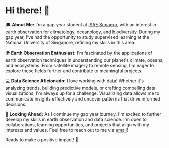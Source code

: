 # Hi there! 👋

🎓 **About Me:** I'm a gap year student at [ISAE Supaero](https://www.isae-supaero.fr/en/), with an interest in earth observation for climatology, oceanology, and biodiversity. 
During my gap year, I've had the opportunity to study supervised learning at the National University of Singapore, refining my skills in this area.

🌍 **Earth Observation Enthusiast:** I'm fascinated by the applications of earth observation techniques in understanding our planet's climate, oceans, and ecosystems.
From satellite imagery to remote sensing, I'm eager to explore these fields further and contribute to meaningful projects.

💻 **Data Science Aficionado:** I love working with data! Whether it's analyzing trends, building predictive models, or crafting compelling data visualizations, I'm always up for a challenge. 
Visualizing data allows me to communicate insights effectively and uncover patterns that drive informed decisions.

🔭 **Looking Ahead:** As I continue my gap year journey, I'm excited to further develop my skills in earth observation and data science. I'm open to collaborations, learning opportunities, and projects that align with my interests and values. Feel free to reach out to me via [email](mailto:Hugo.ANDRE@student.isae-supaero.fr)!

Ready to make a positive impact! 🌟
